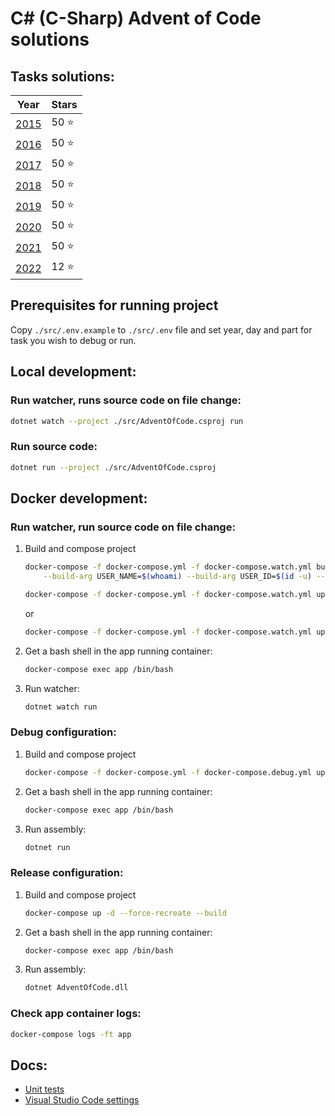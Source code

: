 # C# (C-Sharp) Advent of Code solutions

## Tasks solutions:
| Year                                                                                  | Stars     |
| ------------------------------------------------------------------------------------- | --------- |
| [2015](https://github.com/paljinov/c-sharp-advent-of-code/tree/master/src/Tasks/2015) | 50 :star: |
| [2016](https://github.com/paljinov/c-sharp-advent-of-code/tree/master/src/Tasks/2016) | 50 :star: |
| [2017](https://github.com/paljinov/c-sharp-advent-of-code/tree/master/src/Tasks/2017) | 50 :star: |
| [2018](https://github.com/paljinov/c-sharp-advent-of-code/tree/master/src/Tasks/2018) | 50 :star: |
| [2019](https://github.com/paljinov/c-sharp-advent-of-code/tree/master/src/Tasks/2019) | 50 :star: |
| [2020](https://github.com/paljinov/c-sharp-advent-of-code/tree/master/src/Tasks/2020) | 50 :star: |
| [2021](https://github.com/paljinov/c-sharp-advent-of-code/tree/master/src/Tasks/2021) | 50 :star: |
| [2022](https://github.com/paljinov/c-sharp-advent-of-code/tree/master/src/Tasks/2022) | 12 :star: |

## Prerequisites for running project
Copy `./src/.env.example` to `./src/.env` file and set year, day and part for task you wish to debug or run.

## Local development:

### Run watcher, runs source code on file change:
```sh
dotnet watch --project ./src/AdventOfCode.csproj run
```

### Run source code:
```sh
dotnet run --project ./src/AdventOfCode.csproj
```

## Docker development:

### Run watcher, run source code on file change:
1. Build and compose project
    ```sh
    docker-compose -f docker-compose.yml -f docker-compose.watch.yml build \
        --build-arg USER_NAME=$(whoami) --build-arg USER_ID=$(id -u) --build-arg GROUP_ID=$(id -g)

    docker-compose -f docker-compose.yml -f docker-compose.watch.yml up -d --force-recreate
    ```
    or
    ```sh
    docker-compose -f docker-compose.yml -f docker-compose.watch.yml up -d --force-recreate --build
    ```
2. Get a bash shell in the app running container: 
    ```sh
    docker-compose exec app /bin/bash
    ```
3. Run watcher:
    ```sh
    dotnet watch run
    ```
### Debug configuration:
1. Build and compose project
    ```sh
    docker-compose -f docker-compose.yml -f docker-compose.debug.yml up -d --force-recreate --build
    ```
2. Get a bash shell in the app running container: 
    ```sh
    docker-compose exec app /bin/bash
    ```
3. Run assembly:
    ```sh
    dotnet run
    ```

### Release configuration:
1. Build and compose project
    ```sh
    docker-compose up -d --force-recreate --build
    ```
2. Get a bash shell in the app running container: 
    ```sh
    docker-compose exec app /bin/bash
    ```
3. Run assembly:
    ```sh
    dotnet AdventOfCode.dll
    ```

### Check app container logs:
```sh
docker-compose logs -ft app
```

## Docs:
* [Unit tests](./docs/UnitTests.md)
* [Visual Studio Code settings](./docs/VisualStudioCode.md)
